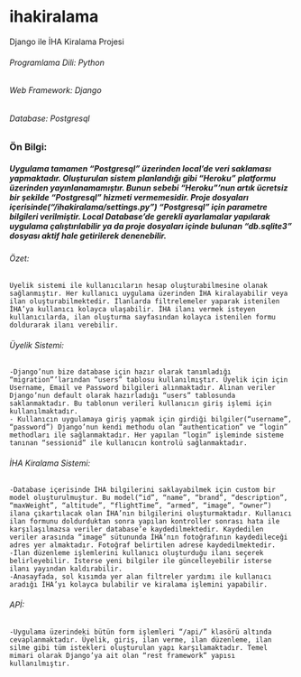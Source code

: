 # ihakiralama
Django ile İHA Kiralama Projesi

###### Programlama Dili: Python
###### Web Framework: Django
###### Database: Postgresql

### Ön Bilgi: 
##### Uygulama tamamen “Postgresql” üzerinden local’de veri saklaması yapmaktadır. Oluşturulan sistem planlandığı gibi “Heroku” platformu üzerinden yayınlanamamıştır. Bunun sebebi “Heroku”’nun artık ücretsiz bir şekilde “Postgresql” hizmeti vermemesidir. Proje dosyaları içerisinde(“/ihakiralama/settings.py”) “Postgresql” için parametre bilgileri verilmiştir. Local Database’de gerekli ayarlamalar yapılarak uygulama çalıştırılabilir ya da proje dosyaları içinde bulunan “db.sqlite3” dosyası aktif hale getirilerek denenebilir. 

###### Özet: 
	Üyelik sistemi ile kullanıcıların hesap oluşturabilmesine olanak sağlanmıştır. Her kullanıcı uygulama üzerinden İHA kiralayabilir veya ilan oluşturabilmektedir. İlanlarda filtrelemeler yaparak istenilen İHA’ya kullanıcı kolayca ulaşabilir. İHA ilanı vermek isteyen kullanıcılarda, ilan oluşturma sayfasından kolayca istenilen formu doldurarak ilanı verebilir.

###### Üyelik Sistemi:
	-Django’nun bize database için hazır olarak tanımladığı “migration”’larından “users” tablosu kullanılmıştır. Üyelik için için Username, Email ve Password bilgileri alınmaktadır. Alınan veriler Django’nun default olarak hazırladığı “users” tablosunda saklanmaktadır. Bu tablonun verileri kullanıcın giriş işlemi için kullanılmaktadır.
	- Kullanıcın uygulamaya giriş yapmak için girdiği bilgiler(“username”, “password”) Django’nun kendi methodu olan “authentication” ve “login” methodları ile sağlanmaktadır. Her yapılan “login” işleminde sisteme tanınan “sessionid” ile kullanıcın kontrolü sağlanmaktadır.

###### İHA Kiralama Sistemi:
	-Database içerisinde İHA bilgilerini saklayabilmek için custom bir model oluşturulmuştur. Bu model(“id”, “name”, “brand”, “description”, “maxWeight”, “altitude”, “flightTime”, “armed”, “image”, “owner”) ilana çıkartılacak olan İHA’nın bilgilerini oluşturmaktadır. Kullanıcı ilan formunu doldurduktan sonra yapılan kontroller sonrası hata ile karşılaşılmazsa veriler database’e kaydedilmektedir. Kaydedilen veriler arasında “image” sütununda İHA’nın fotoğrafının kaydedileceği adres yer almaktadır. Fotoğraf belirtilen adrese kaydedilmektedir.
	-İlan düzenleme işlemlerini kullanıcı oluşturduğu ilanı seçerek belirleyebilir. İsterse yeni bilgiler ile güncelleyebilir isterse ilanı yayından kaldırabilir.
	-Anasayfada, sol kısımda yer alan filtreler yardımı ile kullanıcı aradığı İHA’yı kolayca bulabilir ve kiralama işlemini yapabilir.
###### APİ:
	-Uygulama üzerindeki bütün form işlemleri “/api/” klasörü altında cevaplanmaktadır. Üyelik, giriş, ilan verme, ilan düzenleme, ilan silme gibi tüm istekleri oluşturulan yapı karşılamaktadır. Temel mimari olarak Django’ya ait olan “rest framework” yapısı kullanılmıştır. 
